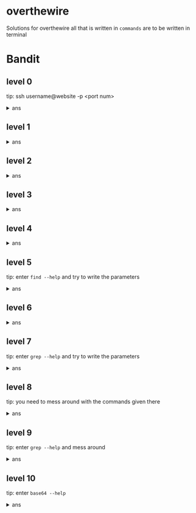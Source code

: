 # overthewire

Solutions for overthewire
all that is written in <code>commands</code> are to be written in terminal

<h1>Bandit</h1>

<h2>level 0</h2>
<p>tip: ssh username@website -p &ltport num&gt</p>
<details>
<summary>ans</summary>
<code>ssh bandit0@bandit.labs.overthewire.org -p 2220</code>

<p>the password is <code>bandit0</code></p>

<p>then, type <code>ls</code></p>
<p><code>cat readme</code></p>
<p><code>exit</code></p>
<p> pswd: NH2SXQwcBdpmTEzi3bvBHMM9H66vVXjL</p>
</details>

<h2>level 1</h2>
<details>
<summary>ans</summary>
<p><code>ssh bandit1@bandit.labs.overthewire.org -p 2220</code></p>
<p>the password is <code>NH2SXQwcBdpmTEzi3bvBHMM9H66vVXjL</code></p>
<p><code>ls</code></p>
<p><code>cat ./-</code></p>
<p><code>exit</code></p>
<p> pswd: rRGizSaX8Mk1RTb1CNQoXTcYZWU6lgzi</p>
</details>

<h2>level 2</h2>
<details>
<summary>ans</summary>
<p><code>ssh bandit2@bandit.labs.overthewire.org -p 2220</code></p>
<p><code>rRGizSaX8Mk1RTb1CNQoXTcYZWU6lgzi</code></p>
<p><code>ls</code></p>
<p><code>"spaces in this filename"</code></p>
<p><code>exit</code></p>
<p> pswd: aBZ0W5EmUfAf7kHTQeOwd8bauFJ2lAiG</p>
</details>

<h2>level 3</h2>
<details>
<summary>ans</summary>
<p><code>ssh bandit3@bandit.labs.overthewire.org -p 2220</code></p>
<p><code>aBZ0W5EmUfAf7kHTQeOwd8bauFJ2lAiG</code></p>
<p><code>ls</code></p>
<p><code>cd inhere</code></p>
<p><code>ls -a</code></p>
<p><code>cat ./.hidden</code>
<p><code>exit</code></p>
<p> pswd: 2EW7BBsr6aMMoJ2HjW067dm8EgX26xNe</p>
</details>

<h2>level 4</h2>
<details>
<summary>ans</summary>
<p><code>ssh bandit4@bandit.labs.overthewire.org -p 2220</code></p>
<p><code>2EW7BBsr6aMMoJ2HjW067dm8EgX26xNe</code></p>
<p><code>ls</code></p>
<p><code>cd inhere</code></p>
<p><code>ls -al</code></p>
<p>cat every file<br>here <code>cat ./-file07</code></p>
<p><code>exit</code></p>
<p> pswd: lrIWWI6bB37kxfiCQZqUdOIYfr6eEeqR</p>
</details>

<h2>level 5</h2>
<p>tip: enter <code>find --help</code> and try to write the parameters
<details>
<summary>ans</summary>
<p><code>ssh bandit5@bandit.labs.overthewire.org -p 2220</code></p>
<p><code>lrIWWI6bB37kxfiCQZqUdOIYfr6eEeqR</code></p>
<p><code>ls</code></p>
<p><code>cd inhere</code></p>
<p><code>find -size 1033c ! -executable</code></p>
<p>c means files in bytes<br><code>cat ./maybehere07/.file2</code></p>
<p><code>exit</code></p>
<p> pswd: P4L4vucdmLnm8I7Vl7jG1ApGSfjYKqJU</p>
</details>

<h2>level 6</h2>
<details>
<summary>ans</summary>
<p><code>ssh bandit6@bandit.labs.overthewire.org -p 2220</code></p>
<p><code>P4L4vucdmLnm8I7Vl7jG1ApGSfjYKqJU</code></p>
<p>here, we have to find in the server</p>
<p><code>find / -type f -user bandit7 -group bandit6 -size 33c</code></p>
<p>/ is the root directory</p>
<p><code>cat ./var/lib/dpkg/info/bandit7.password</code></p>
<p><code>exit</code></p>
<p> pswd: z7WtoNQU2XfjmMtWA8u5rN4vzqu4v99S</p>
</details>

<h2>level 7</h2>
<p>tip: enter <code>grep --help</code> and try to write the parameters
<details>
<summary>ans</summary>
<p><code>ssh bandit7@bandit.labs.overthewire.org -p 2220</code></p>
<p><code>z7WtoNQU2XfjmMtWA8u5rN4vzqu4v99S</code></p>
<p><code>ls</code></p>
<p><code>grep -i 'millionth' data.txt</code></p>
<p>-i means to ignore case</p>
<p><code>exit</code></p>
<p> pswd: TESKZC0XvTetK0S9xNwm25STk5iWrBvP</p>
</details>

<h2>level 8</h2>
<p>tip: you need to mess around with the commands given there
<details>
<summary>ans</summary>
<p><code>ssh bandit8@bandit.labs.overthewire.org -p 2220</code></p>
<p><code>TESKZC0XvTetK0S9xNwm25STk5iWrBvP</code></p>
<p><code>ls</code></p>
<p><code>sort data.txt | uniq -c | grep '1 '</code></p>
<p>sort sorts data in the file in alphanumeric order</p>
<p> | is called piping where each command is executed one after other in order</p>
<p> uniq doesn't work properly unless they are sorted.</p>
<p> -c shows count of how many times it was repeated and displyes entries once</p>
<p> so we sort the data then through 'piping' we print repeated entries with their count and then find line with count 1 with grep</p>
<p><code>exit</code></p>
<p> pswd: EN632PlfYiZbn3PhVK3XOGSlNInNE00t</p>
</details>

<h2>level 9</h2>
<p>tip: enter <code>grep --help</code> and mess around
<details>
<summary>ans</summary>
<p><code>ssh bandit9@bandit.labs.overthewire.org -p 2220</code></p>
<p><code>EN632PlfYiZbn3PhVK3XOGSlNInNE00t</code></p>
<p><code>ls</code></p>
<p>First I did <code>grep '=' data.txt</code> cause I didn't understood what they had asked</p>
<p>Then I did <code>cat data.txt</code> and found unreadable content</p>
<p>so I did <code>grep --help</code> and tried various parameters</p>
<p>Finally I tried <code>grep -a '= ' data.txt</code> and found the answer</p>
<p><code>exit</code></p>
<p> pswd: G7w8LIi6J3kTb8A7j9LgrywtEUlyyp6s</p>
</details>

<h2>level 10</h2>
<p>tip: enter <code>base64 --help</code>
<details>
<summary>ans</summary>
<p><code>ssh bandit10@bandit.labs.overthewire.org -p 2220</code></p>
<p><code>G7w8LIi6J3kTb8A7j9LgrywtEUlyyp6s</code></p>
<p><code>ls</code></p>
<p><code>base64 -d</code></p>
<p><code>exit</code></p>
<p> pswd: 6zPeziLdR2RKNdNYFNb6nVCKzphlXHBM</p>
</details>
